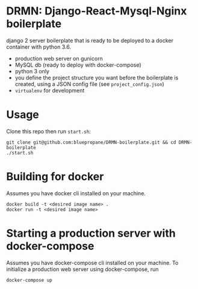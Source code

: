 # DRMN: Django-React-Mysql-Nginx boilerplate
django 2 server boilerplate that is ready to be deployed to a docker container with python 3.6.

- production web server on gunicorn 
- MySQL db (ready to deploy with docker-compose)
- python 3 only
- you define the project structure you want before the boilerplate is created, using a JSON config file (see `project_config.json`)
- `virtualenv` for development

# Usage
Clone this repo then run `start.sh`:
```
git clone git@github.com:bluepropane/DRMN-boilerplate.git && cd DRMN-boilerplate 
./start.sh
```

# Building for docker
Assumes you have docker cli installed on your machine.
```
docker build -t <desired image name> .
docker run -t <desired image name>
```

# Starting a production server with docker-compose
Assumes you have docker-compose cli installed on your machine.
To initialize a production web server using docker-compose, run
```
docker-compose up
```